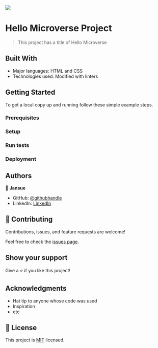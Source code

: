 ![](https://img.shields.io/badge/Microverse-blueviolet)

# Hello Microverse Project

> This project has a title of Hello Microverse 

## Built With 
- Major languages: HTML and CSS
- Technologies used: Modified with linters 

## Getting Started

To get a local copy up and running follow these simple example steps.

### Prerequisites

### Setup

### Run tests

### Deployment

## Authors

👤 **Jansue** 
- GitHub: [@githubhandle](https://github.com/JansueT)
- LinkedIn: [LinkedIn](https://www.linkedin.com/in/cansu-tas-467844251/)

## 🤝 Contributing

Contributions, issues, and feature requests are welcome!

Feel free to check the [issues page](../../issues/).

## Show your support

Give a ⭐️ if you like this project!

## Acknowledgments

- Hat tip to anyone whose code was used
- Inspiration
- etc

## 📝 License

This project is [MIT](./LICENSE) licensed.
